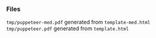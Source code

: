 ### Files
`tmp/puppeteer-med.pdf` generated from `template-med.html` <br />
`tmp/puppeteer.pdf` generated from `template.html`
